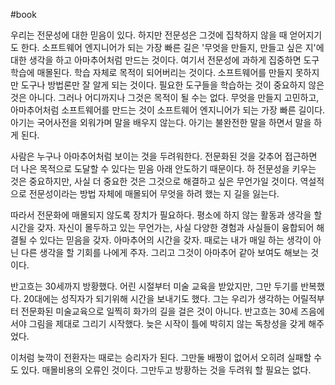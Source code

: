 #book 

우리는 전문성에 대한 믿음이 있다. 하지만 전문성은 그것에 집착하지 않을 때 얻어지기도 한다. 소프트웨어 엔지니어가 되는 가장 빠른 길은 '무엇을 만들지, 만들고 싶은 지'에 대한 생각을 하고 아마추어처럼 만드는 것이다. 여기서 전문성에 과하게 집중하면 도구 학습에 매몰된다. 학습 자체로 목적이 되어버리는 것이다. 소프트웨어를 만들지 못하지만 도구나 방법론만 잘 알게 되는 것이다. 필요한 도구들을 학습하는 것이 중요하지 않은 것은 아니다. 그러나 어디까지나 그것은 목적이 될 수는 없다. 무엇을 만들지 고민하고, 아마추어처럼 소프트웨어를 만드는 것이 소프트웨어 엔지니어가 되는 가장 빠른 길이다. 아기는 국어사전을 외워가며 말을 배우지 않는다. 아기는 불완전한 말을 하면서 말을 하게 된다.

사람은 누구나 아마추어처럼 보이는 것을 두려워한다. 전문화된 것을 갖추어 접근하면 더 나은 목적으로 도달할 수 있다는 믿음 아래 안도하기 때문이다. 하 전문성을 키우는 것은 중요하지만, 사실 더 중요한 것은 그것으로 해결하고 싶은 무언가일 것이다.  역설적으로 전문성이라는 방법 자체에 매몰되어 무엇을 하려 했는 지 길을 잃는다.

따라서 전문화에 매몰되지 않도록 장치가 필요하다. 평소에 하지 않는 활동과 생각을 할 시간을 갖자. 자신이 몰두하고 있는 무언가는, 사실 다양한 경험과 사실들이 융합되어 해결될 수 있다는 믿음을 갖자. 아마추어의 시간을 갖자. 때로는 내가 매일 하는 생각이 아닌 다른 생각을 할 기회를 나에게 주자. 그리고 그것이 아마추어 같아 보여도 해보는 것이다.

반고흐는 30세까지 방황했다. 어린 시절부터 미술 교육을 받았지만, 그만 두기를 반복했다. 20대에는 성직자가 되기위해 시간을 보내기도 했다. 그는 우리가 생각하는 어릴적부터 전문화된 미술교육으로 일찍히 화가의 길을 걸은 것이 아니다. 반고흐는 30세 즈음에서야 그림을 제대로 그리기 시작했다.  늦은 시작이 틀에 박히지 않는 독창성을 갖게 해주었다.

이처럼 늦깍이 전환자는 때로는 승리자가 된다. 그만둘 배짱이 없어서 오히려 실패할 수도 있다. 매몰비용의 오류인 것이다. 그만두고 방황하는 것을 두려워 할 필요는 없다. 

